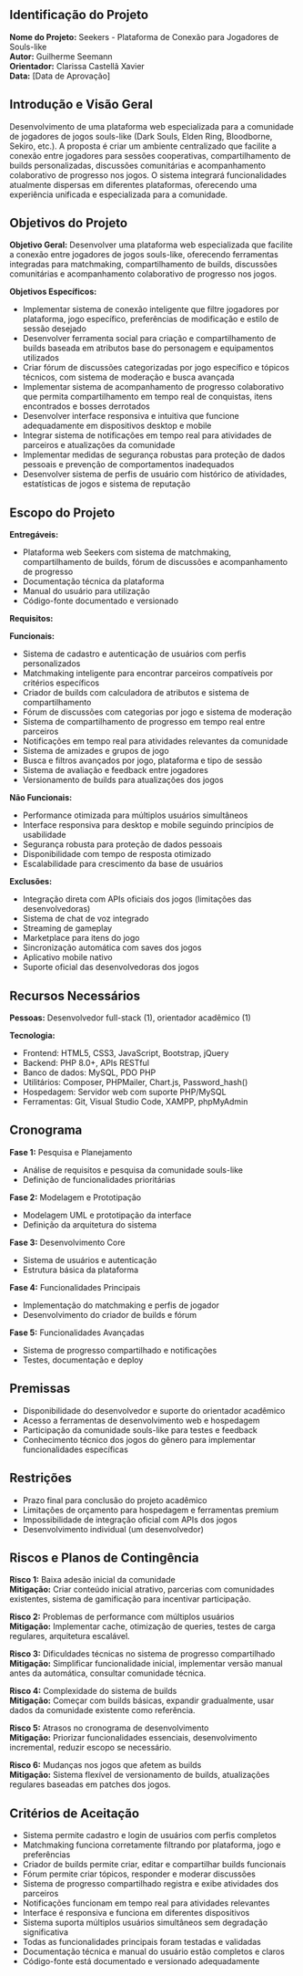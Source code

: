 ## Identificação do Projeto 
**Nome do Projeto:** Seekers - Plataforma de Conexão para Jogadores de Souls-like  
**Autor:** Guilherme Seemann  
**Orientador:** Clarissa Castellã Xavier  
**Data:** [Data de Aprovação]  

## Introdução e Visão Geral 
 
Desenvolvimento de uma plataforma web especializada para a comunidade de jogadores de jogos souls-like (Dark Souls, Elden Ring, Bloodborne, Sekiro, etc.). A proposta é criar um ambiente centralizado que facilite a conexão entre jogadores para sessões cooperativas, compartilhamento de builds personalizadas, discussões comunitárias e acompanhamento colaborativo de progresso nos jogos. O sistema integrará funcionalidades atualmente dispersas em diferentes plataformas, oferecendo uma experiência unificada e especializada para a comunidade.

## Objetivos do Projeto
**Objetivo Geral:**
Desenvolver uma plataforma web especializada que facilite a conexão entre jogadores de jogos souls-like, oferecendo ferramentas integradas para matchmaking, compartilhamento de builds, discussões comunitárias e acompanhamento colaborativo de progresso nos jogos.

**Objetivos Específicos:**
- Implementar sistema de conexão inteligente que filtre jogadores por plataforma, jogo específico, preferências de modificação e estilo de sessão desejado
- Desenvolver ferramenta social para criação e compartilhamento de builds baseada em atributos base do personagem e equipamentos utilizados
- Criar fórum de discussões categorizadas por jogo específico e tópicos técnicos, com sistema de moderação e busca avançada
- Implementar sistema de acompanhamento de progresso colaborativo que permita compartilhamento em tempo real de conquistas, itens encontrados e bosses derrotados
- Desenvolver interface responsiva e intuitiva que funcione adequadamente em dispositivos desktop e mobile
- Integrar sistema de notificações em tempo real para atividades de parceiros e atualizações da comunidade
- Implementar medidas de segurança robustas para proteção de dados pessoais e prevenção de comportamentos inadequados
- Desenvolver sistema de perfis de usuário com histórico de atividades, estatísticas de jogos e sistema de reputação
  
## Escopo do Projeto
**Entregáveis:**
- Plataforma web Seekers com sistema de matchmaking, compartilhamento de builds, fórum de discussões e acompanhamento de progresso
- Documentação técnica da plataforma
- Manual do usuário para utilização
- Código-fonte documentado e versionado

**Requisitos:**  

**Funcionais:**
- Sistema de cadastro e autenticação de usuários com perfis personalizados
- Matchmaking inteligente para encontrar parceiros compatíveis por critérios específicos
- Criador de builds com calculadora de atributos e sistema de compartilhamento
- Fórum de discussões com categorias por jogo e sistema de moderação
- Sistema de compartilhamento de progresso em tempo real entre parceiros
- Notificações em tempo real para atividades relevantes da comunidade
- Sistema de amizades e grupos de jogo
- Busca e filtros avançados por jogo, plataforma e tipo de sessão
- Sistema de avaliação e feedback entre jogadores
- Versionamento de builds para atualizações dos jogos
 
**Não Funcionais:** 
- Performance otimizada para múltiplos usuários simultâneos
- Interface responsiva para desktop e mobile seguindo princípios de usabilidade
- Segurança robusta para proteção de dados pessoais
- Disponibilidade com tempo de resposta otimizado
- Escalabilidade para crescimento da base de usuários
 
**Exclusões:**
- Integração direta com APIs oficiais dos jogos (limitações das desenvolvedoras)
- Sistema de chat de voz integrado
- Streaming de gameplay
- Marketplace para itens do jogo
- Sincronização automática com saves dos jogos
- Aplicativo mobile nativo
- Suporte oficial das desenvolvedoras dos jogos
 
## Recursos Necessários
**Pessoas:** Desenvolvedor full-stack (1), orientador acadêmico (1)
 
**Tecnologia:** 
- Frontend: HTML5, CSS3, JavaScript, Bootstrap, jQuery
- Backend: PHP 8.0+, APIs RESTful
- Banco de dados: MySQL, PDO PHP
- Utilitários: Composer, PHPMailer, Chart.js, Password_hash()
- Hospedagem: Servidor web com suporte PHP/MySQL
- Ferramentas: Git, Visual Studio Code, XAMPP, phpMyAdmin
 
## Cronograma 
**Fase 1:** Pesquisa e Planejamento
- Análise de requisitos e pesquisa da comunidade souls-like
- Definição de funcionalidades prioritárias

**Fase 2:** Modelagem e Prototipação
- Modelagem UML e prototipação da interface
- Definição da arquitetura do sistema

**Fase 3:** Desenvolvimento Core
- Sistema de usuários e autenticação
- Estrutura básica da plataforma

**Fase 4:** Funcionalidades Principais
- Implementação do matchmaking e perfis de jogador
- Desenvolvimento do criador de builds e fórum

**Fase 5:** Funcionalidades Avançadas 
- Sistema de progresso compartilhado e notificações
- Testes, documentação e deploy

## Premissas 
- Disponibilidade do desenvolvedor e suporte do orientador acadêmico
- Acesso a ferramentas de desenvolvimento web e hospedagem
- Participação da comunidade souls-like para testes e feedback
- Conhecimento técnico dos jogos do gênero para implementar funcionalidades específicas

## Restrições 
- Prazo final para conclusão do projeto acadêmico
- Limitações de orçamento para hospedagem e ferramentas premium
- Impossibilidade de integração oficial com APIs dos jogos
- Desenvolvimento individual (um desenvolvedor)

## Riscos e Planos de Contingência

**Risco 1:** Baixa adesão inicial da comunidade  
**Mitigação:** Criar conteúdo inicial atrativo, parcerias com comunidades existentes, sistema de gamificação para incentivar participação.

**Risco 2:** Problemas de performance com múltiplos usuários  
**Mitigação:** Implementar cache, otimização de queries, testes de carga regulares, arquitetura escalável.

**Risco 3:** Dificuldades técnicas no sistema de progresso compartilhado  
**Mitigação:** Simplificar funcionalidade inicial, implementar versão manual antes da automática, consultar comunidade técnica.

**Risco 4:** Complexidade do sistema de builds  
**Mitigação:** Começar com builds básicas, expandir gradualmente, usar dados da comunidade existente como referência.

**Risco 5:** Atrasos no cronograma de desenvolvimento  
**Mitigação:** Priorizar funcionalidades essenciais, desenvolvimento incremental, reduzir escopo se necessário.

**Risco 6:** Mudanças nos jogos que afetem as builds  
**Mitigação:** Sistema flexível de versionamento de builds, atualizações regulares baseadas em patches dos jogos.

## Critérios de Aceitação

- Sistema permite cadastro e login de usuários com perfis completos
- Matchmaking funciona corretamente filtrando por plataforma, jogo e preferências
- Criador de builds permite criar, editar e compartilhar builds funcionais
- Fórum permite criar tópicos, responder e moderar discussões
- Sistema de progresso compartilhado registra e exibe atividades dos parceiros
- Notificações funcionam em tempo real para atividades relevantes
- Interface é responsiva e funciona em diferentes dispositivos
- Sistema suporta múltiplos usuários simultâneos sem degradação significativa
- Todas as funcionalidades principais foram testadas e validadas
- Documentação técnica e manual do usuário estão completos e claros
- Código-fonte está documentado e versionado adequadamente